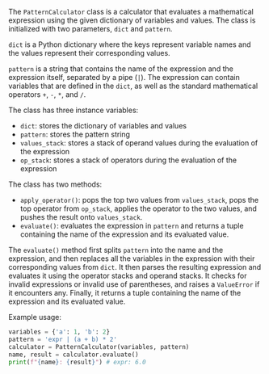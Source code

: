 <p>The <code>PatternCalculator</code> class is a calculator that evaluates a mathematical expression using the given dictionary of variables and values. The class is initialized with two parameters, <code>dict</code> and <code>pattern</code>.</p>
<p><code>dict</code> is a Python dictionary where the keys represent variable names and the values represent their corresponding values.</p>
<p><code>pattern</code> is a string that contains the name of the expression and the expression itself, separated by a pipe (<code>|</code>). The expression can contain variables that are defined in the <code>dict</code>, as well as the standard mathematical operators <code>+</code>, <code>-</code>, <code>*</code>, and <code>/</code>.</p>
<p>The class has three instance variables:</p>
<ul>
<li><code>dict</code>: stores the dictionary of variables and values</li>
<li><code>pattern</code>: stores the pattern string</li>
<li><code>values_stack</code>: stores a stack of operand values during the evaluation of the expression</li>
<li><code>op_stack</code>: stores a stack of operators during the evaluation of the expression</li>
</ul>
<p>The class has two methods:</p>
<ul>
<li><code>apply_operator()</code>: pops the top two values from <code>values_stack</code>, pops the top operator from <code>op_stack</code>, applies the operator to the two values, and pushes the result onto <code>values_stack</code>.</li>
<li><code>evaluate()</code>: evaluates the expression in <code>pattern</code> and returns a tuple containing the name of the expression and its evaluated value.</li>
</ul>
<p>The <code>evaluate()</code> method first splits <code>pattern</code> into the name and the expression, and then replaces all the variables in the expression with their corresponding values from <code>dict</code>. It then parses the resulting expression and evaluates it using the operator stacks and operand stacks. It checks for invalid expressions or invalid use of parentheses, and raises a <code>ValueError</code> if it encounters any. Finally, it returns a tuple containing the name of the expression and its evaluated value.</p>
<p>Example usage:</p>


```python
variables = {'a': 1, 'b': 2}
pattern = 'expr | (a + b) * 2'
calculator = PatternCalculator(variables, pattern)
name, result = calculator.evaluate()
print(f"{name}: {result}") # expr: 6.0
```

